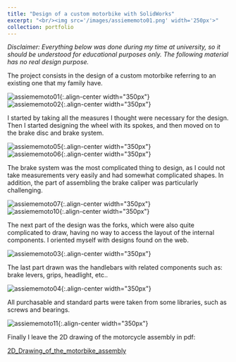 ```yaml
---
title: "Design of a custom motorbike with SolidWorks"
excerpt: "<br/><img src='/images/assiememoto01.png' width='250px'>"
collection: portfolio
---
```


*Disclaimer: Everything below was done during my time at university, so it should be understood for educational purposes only. The following material has no real design purpose.*  


The project consists in the design of a custom motorbike referring to an existing one that my family have.  

![assiememoto01](/images/assiememoto01.png){:.align-center width="350px"}  
![assiememoto02](/images/assiememoto02.png){:.align-center width="350px"}  

I started by taking all the measures I thought were necessary for the design. Then I started designing the wheel with its spokes, and then moved on to the brake disc and brake system.  

![assiememoto05](/images/assiememoto05.png){:.align-center width="350px"}  
![assiememoto06](/images/assiememoto06.png){:.align-center width="350px"}  

The brake system was the most complicated thing to design, as I could not take measurements very easily and had somewhat complicated shapes. In addition, the part of assembling the brake caliper was particularly challenging.  

![assiememoto07](/images/assiememoto07.png){:.align-center width="350px"}  
![assiememoto10](/images/assiememoto10.png){:.align-center width="350px"}  

The next part of the design was the forks, which were also quite complicated to draw, having no way to access the layout of the internal components. I oriented myself with designs found on the web.  

![assiememoto03](/images/assiememoto03.png){:.align-center width="350px"}  

The last part drawn was the handlebars with related components such as: brake levers, grips, headlight, etc..  

![assiememoto04](/images/assiememoto04.png){:.align-center width="350px"}  

All purchasable and standard parts were taken from some libraries, such as screws and bearings.  

![assiememoto11](/images/assiememoto11.png){:.align-center width="350px"}  

Finally I leave the 2D drawing of the motorcycle assembly in pdf:  

[2D_Drawing_of_the_motorbike_assembly](/files/Tavolacomplessivo.pdf)

